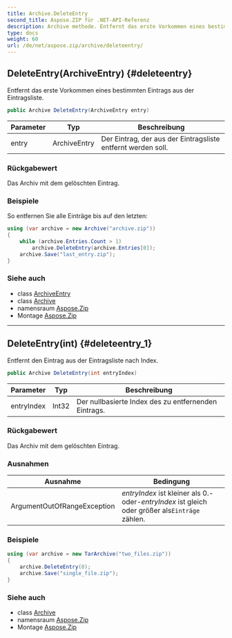 ```yaml
---
title: Archive.DeleteEntry
second_title: Aspose.ZIP für .NET-API-Referenz
description: Archive methode. Entfernt das erste Vorkommen eines bestimmten Eintrags aus der Eintragsliste.
type: docs
weight: 60
url: /de/net/aspose.zip/archive/deleteentry/
---
```

## DeleteEntry(ArchiveEntry) {#deleteentry}

Entfernt das erste Vorkommen eines bestimmten Eintrags aus der Eintragsliste.

```csharp
public Archive DeleteEntry(ArchiveEntry entry)
```

| Parameter | Typ | Beschreibung |
| --- | --- | --- |
| entry | ArchiveEntry | Der Eintrag, der aus der Eintragsliste entfernt werden soll. |

### Rückgabewert

Das Archiv mit dem gelöschten Eintrag.

### Beispiele

So entfernen Sie alle Einträge bis auf den letzten:

```csharp
using (var archive = new Archive("archive.zip"))
{
    while (archive.Entries.Count > 1)
        archive.DeleteEntry(archive.Entries[0]);
    archive.Save("last_entry.zip");
}
```

### Siehe auch

* class [ArchiveEntry](../../archiveentry/)
* class [Archive](../)
* namensraum [Aspose.Zip](../../archive/)
* Montage [Aspose.Zip](../../../)

---

## DeleteEntry(int) {#deleteentry_1}

Entfernt den Eintrag aus der Eintragsliste nach Index.

```csharp
public Archive DeleteEntry(int entryIndex)
```

| Parameter | Typ | Beschreibung |
| --- | --- | --- |
| entryIndex | Int32 | Der nullbasierte Index des zu entfernenden Eintrags. |

### Rückgabewert

Das Archiv mit dem gelöschten Eintrag.

### Ausnahmen

| Ausnahme | Bedingung |
| --- | --- |
| ArgumentOutOfRangeException | *entryIndex* ist kleiner als 0.-oder-*entryIndex* ist gleich oder größer als`Einträge` zählen. |

### Beispiele

```csharp
using (var archive = new TarArchive("two_files.zip"))
{
    archive.DeleteEntry(0);
    archive.Save("single_file.zip");
}
```

### Siehe auch

* class [Archive](../)
* namensraum [Aspose.Zip](../../archive/)
* Montage [Aspose.Zip](../../../)


